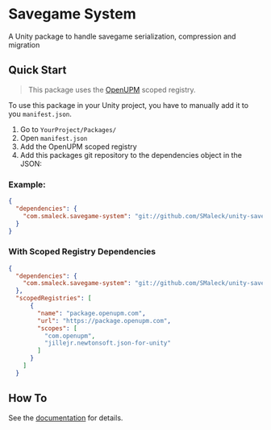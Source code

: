 # Savegame System
A Unity package to handle savegame serialization, compression and migration

## Quick Start
> This package uses the [OpenUPM](https://openupm.com/) scoped registry.

To use this package in your Unity project, you have to manually add it to you `manifest.json`.

1. Go to `YourProject/Packages/`
2. Open `manifest.json`
3. Add the OpenUPM scoped registry
3. Add this packages git repository to the dependencies object in the JSON:

### Example:
```json
{
  "dependencies": {
    "com.smaleck.savegame-system": "git://github.com/SMaleck/unity-savegame-system.git#v1.0.0"
  }
}
```

### With Scoped Registry Dependencies
```json
{
  "dependencies": {
    "com.smaleck.savegame-system": "git://github.com/SMaleck/unity-savegame-system.git#v1.0.0"
  },
  "scopedRegistries": [
      {
        "name": "package.openupm.com",
        "url": "https://package.openupm.com",
        "scopes": [
          "com.openupm",
          "jillejr.newtonsoft.json-for-unity"
        ]
      }
    ]
  }
```

## How To
See the [documentation](./Documentation/SavegameSystem.md) for details.
